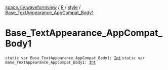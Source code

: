 [space.siy.waveformview](../../index.md) / [R](../index.md) / [style](index.md) / [Base_TextAppearance_AppCompat_Body1](./-base_-text-appearance_-app-compat_-body1.md)

# Base_TextAppearance_AppCompat_Body1

`static var Base_TextAppearance_AppCompat_Body1: `[`Int`](https://kotlinlang.org/api/latest/jvm/stdlib/kotlin/-int/index.html)
`static var Base_TextAppearance_AppCompat_Body1: `[`Int`](https://kotlinlang.org/api/latest/jvm/stdlib/kotlin/-int/index.html)